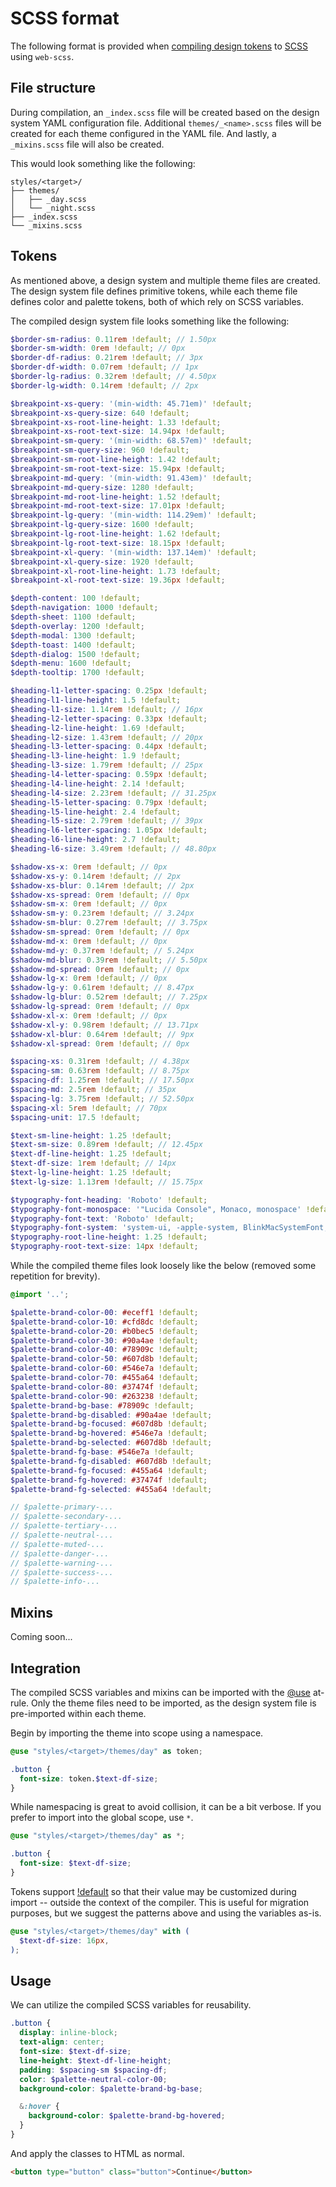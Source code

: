 # SCSS format

The following format is provided when [compiling design tokens](../../design/tokens.md) to
[SCSS](https://sass-lang.com/documentation/syntax) using `web-scss`.

## File structure

During compilation, an `_index.scss` file will be created based on the design system YAML
configuration file. Additional `themes/_<name>.scss` files will be created for each theme configured
in the YAML file. And lastly, a `_mixins.scss` file will also be created.

This would look something like the following:

```
styles/<target>/
├── themes/
│   ├── _day.scss
│   └── _night.scss
├── _index.scss
└── _mixins.scss
```

## Tokens

As mentioned above, a design system and multiple theme files are created. The design system file
defines primitive tokens, while each theme file defines color and palette tokens, both of which rely
on SCSS variables.

The compiled design system file looks something like the following:

```scss
$border-sm-radius: 0.11rem !default; // 1.50px
$border-sm-width: 0rem !default; // 0px
$border-df-radius: 0.21rem !default; // 3px
$border-df-width: 0.07rem !default; // 1px
$border-lg-radius: 0.32rem !default; // 4.50px
$border-lg-width: 0.14rem !default; // 2px

$breakpoint-xs-query: '(min-width: 45.71em)' !default;
$breakpoint-xs-query-size: 640 !default;
$breakpoint-xs-root-line-height: 1.33 !default;
$breakpoint-xs-root-text-size: 14.94px !default;
$breakpoint-sm-query: '(min-width: 68.57em)' !default;
$breakpoint-sm-query-size: 960 !default;
$breakpoint-sm-root-line-height: 1.42 !default;
$breakpoint-sm-root-text-size: 15.94px !default;
$breakpoint-md-query: '(min-width: 91.43em)' !default;
$breakpoint-md-query-size: 1280 !default;
$breakpoint-md-root-line-height: 1.52 !default;
$breakpoint-md-root-text-size: 17.01px !default;
$breakpoint-lg-query: '(min-width: 114.29em)' !default;
$breakpoint-lg-query-size: 1600 !default;
$breakpoint-lg-root-line-height: 1.62 !default;
$breakpoint-lg-root-text-size: 18.15px !default;
$breakpoint-xl-query: '(min-width: 137.14em)' !default;
$breakpoint-xl-query-size: 1920 !default;
$breakpoint-xl-root-line-height: 1.73 !default;
$breakpoint-xl-root-text-size: 19.36px !default;

$depth-content: 100 !default;
$depth-navigation: 1000 !default;
$depth-sheet: 1100 !default;
$depth-overlay: 1200 !default;
$depth-modal: 1300 !default;
$depth-toast: 1400 !default;
$depth-dialog: 1500 !default;
$depth-menu: 1600 !default;
$depth-tooltip: 1700 !default;

$heading-l1-letter-spacing: 0.25px !default;
$heading-l1-line-height: 1.5 !default;
$heading-l1-size: 1.14rem !default; // 16px
$heading-l2-letter-spacing: 0.33px !default;
$heading-l2-line-height: 1.69 !default;
$heading-l2-size: 1.43rem !default; // 20px
$heading-l3-letter-spacing: 0.44px !default;
$heading-l3-line-height: 1.9 !default;
$heading-l3-size: 1.79rem !default; // 25px
$heading-l4-letter-spacing: 0.59px !default;
$heading-l4-line-height: 2.14 !default;
$heading-l4-size: 2.23rem !default; // 31.25px
$heading-l5-letter-spacing: 0.79px !default;
$heading-l5-line-height: 2.4 !default;
$heading-l5-size: 2.79rem !default; // 39px
$heading-l6-letter-spacing: 1.05px !default;
$heading-l6-line-height: 2.7 !default;
$heading-l6-size: 3.49rem !default; // 48.80px

$shadow-xs-x: 0rem !default; // 0px
$shadow-xs-y: 0.14rem !default; // 2px
$shadow-xs-blur: 0.14rem !default; // 2px
$shadow-xs-spread: 0rem !default; // 0px
$shadow-sm-x: 0rem !default; // 0px
$shadow-sm-y: 0.23rem !default; // 3.24px
$shadow-sm-blur: 0.27rem !default; // 3.75px
$shadow-sm-spread: 0rem !default; // 0px
$shadow-md-x: 0rem !default; // 0px
$shadow-md-y: 0.37rem !default; // 5.24px
$shadow-md-blur: 0.39rem !default; // 5.50px
$shadow-md-spread: 0rem !default; // 0px
$shadow-lg-x: 0rem !default; // 0px
$shadow-lg-y: 0.61rem !default; // 8.47px
$shadow-lg-blur: 0.52rem !default; // 7.25px
$shadow-lg-spread: 0rem !default; // 0px
$shadow-xl-x: 0rem !default; // 0px
$shadow-xl-y: 0.98rem !default; // 13.71px
$shadow-xl-blur: 0.64rem !default; // 9px
$shadow-xl-spread: 0rem !default; // 0px

$spacing-xs: 0.31rem !default; // 4.38px
$spacing-sm: 0.63rem !default; // 8.75px
$spacing-df: 1.25rem !default; // 17.50px
$spacing-md: 2.5rem !default; // 35px
$spacing-lg: 3.75rem !default; // 52.50px
$spacing-xl: 5rem !default; // 70px
$spacing-unit: 17.5 !default;

$text-sm-line-height: 1.25 !default;
$text-sm-size: 0.89rem !default; // 12.45px
$text-df-line-height: 1.25 !default;
$text-df-size: 1rem !default; // 14px
$text-lg-line-height: 1.25 !default;
$text-lg-size: 1.13rem !default; // 15.75px

$typography-font-heading: 'Roboto' !default;
$typography-font-monospace: '"Lucida Console", Monaco, monospace' !default;
$typography-font-text: 'Roboto' !default;
$typography-font-system: 'system-ui, -apple-system, BlinkMacSystemFont, "Segoe UI", Roboto, Helvetica, Arial, sans-serif, "Apple Color Emoji", "Segoe UI Emoji", "Segoe UI Symbol"' !default;
$typography-root-line-height: 1.25 !default;
$typography-root-text-size: 14px !default;
```

While the compiled theme files look loosely like the below (removed some repetition for brevity).

```scss
@import '..';

$palette-brand-color-00: #eceff1 !default;
$palette-brand-color-10: #cfd8dc !default;
$palette-brand-color-20: #b0bec5 !default;
$palette-brand-color-30: #90a4ae !default;
$palette-brand-color-40: #78909c !default;
$palette-brand-color-50: #607d8b !default;
$palette-brand-color-60: #546e7a !default;
$palette-brand-color-70: #455a64 !default;
$palette-brand-color-80: #37474f !default;
$palette-brand-color-90: #263238 !default;
$palette-brand-bg-base: #78909c !default;
$palette-brand-bg-disabled: #90a4ae !default;
$palette-brand-bg-focused: #607d8b !default;
$palette-brand-bg-hovered: #546e7a !default;
$palette-brand-bg-selected: #607d8b !default;
$palette-brand-fg-base: #546e7a !default;
$palette-brand-fg-disabled: #607d8b !default;
$palette-brand-fg-focused: #455a64 !default;
$palette-brand-fg-hovered: #37474f !default;
$palette-brand-fg-selected: #455a64 !default;

// $palette-primary-...
// $palette-secondary-...
// $palette-tertiary-...
// $palette-neutral-...
// $palette-muted-...
// $palette-danger-...
// $palette-warning-...
// $palette-success-...
// $palette-info-...
```

## Mixins

Coming soon...

## Integration

The compiled SCSS variables and mixins can be imported with the
[@use](https://sass-lang.com/documentation/at-rules/use) at-rule. Only the theme files need to be
imported, as the design system file is pre-imported within each theme.

Begin by importing the theme into scope using a namespace.

```scss
@use "styles/<target>/themes/day" as token;

.button {
  font-size: token.$text-df-size;
}
```

While namespacing is great to avoid collision, it can be a bit verbose. If you prefer to import into
the global scope, use `*`.

```scss
@use "styles/<target>/themes/day" as *;

.button {
  font-size: $text-df-size;
}
```

Tokens support [!default](https://sass-lang.com/documentation/variables) so that their value may be
customized during import -- outside the context of the compiler. This is useful for migration
purposes, but we suggest the patterns above and using the variables as-is.

```scss
@use "styles/<target>/themes/day" with (
  $text-df-size: 16px,
);
```

## Usage

We can utilize the compiled SCSS variables for reusability.

```scss
.button {
  display: inline-block;
  text-align: center;
  font-size: $text-df-size;
  line-height: $text-df-line-height;
  padding: $spacing-sm $spacing-df;
  color: $palette-neutral-color-00;
  background-color: $palette-brand-bg-base;

  &:hover {
    background-color: $palette-brand-bg-hovered;
  }
}
```

And apply the classes to HTML as normal.

```html
<button type="button" class="button">Continue</button>
```

